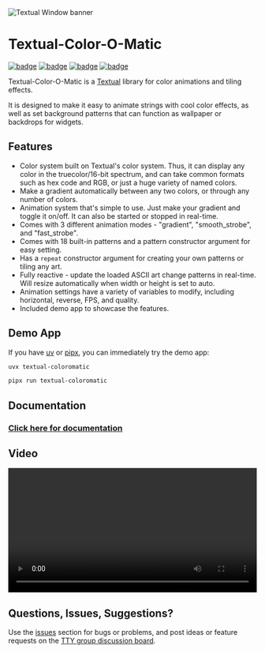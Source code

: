 <picture class="only-github">
  <source media="(prefers-color-scheme: dark)" srcset="https://edward-jazzhands.github.io/assets/textual-coloromatic/banner-dark-theme.gif">
  <source media="(prefers-color-scheme: light)" srcset="https://edward-jazzhands.github.io/assets/textual-coloromatic/banner-light-theme.gif">
  <img src="https://edward-jazzhands.github.io/assets/textual-coloromatic/banner-light-theme.gif" alt="Textual Window banner">
</picture>

<!-- MKDOCS-START
![banner](https://edward-jazzhands.github.io/assets/textual-coloromatic/banner-light-theme.gif#only-light)
![banner](https://edward-jazzhands.github.io/assets/textual-coloromatic/banner-dark-theme.gif#only-dark)
MKDOCS-END -->

# Textual-Color-O-Matic

[![badge](https://img.shields.io/github/v/release/edward-jazzhands/textual-coloromatic)](https://github.com/edward-jazzhands/textual-coloromatic/releases/latest)
[![badge](https://img.shields.io/badge/Requires_Python->=3.9-blue&logo=python)](https://python.org)
[![badge](https://img.shields.io/badge/Strictly_Typed-MyPy_&_Pyright-blue&logo=python)](https://mypy-lang.org/)
[![badge](https://img.shields.io/badge/license-MIT-blue)](https://opensource.org/license/mit)

Textual-Color-O-Matic is a [Textual](https://github.com/Textualize/textual) library for color animations and tiling effects.

It is designed to make it easy to animate strings with cool color effects, as well as set background patterns that can function as wallpaper or backdrops for widgets.

## Features

- Color system built on Textual's color system. Thus, it can display any color in the truecolor/16-bit spectrum,
and can take common formats such as hex code and RGB, or just a huge variety of named colors.
- Make a gradient automatically between any two colors, or through any number of colors.
- Animation system that's simple to use. Just make your gradient and toggle it on/off. It can also be started
or stopped in real-time.
- Comes with 3 different animation modes - "gradient", "smooth_strobe", and "fast_strobe".
- Comes with 18 built-in patterns and a pattern constructor argument for easy setting.
- Has a `repeat` constructor argument for creating your own patterns or tiling any art.
- Fully reactive - update the loaded ASCII art change patterns in real-time. Will resize automatically when width or height is set to auto.
- Animation settings have a variety of variables to modify, including horizontal, reverse, FPS, and quality.
- Included demo app to showcase the features.

## Demo App

If you have [uv](https://docs.astral.sh/uv/) or [pipx](https://pipx.pypa.io/stable/), you can immediately try the demo app:

```sh
uvx textual-coloromatic
```

```sh
pipx run textual-coloromatic
```

## Documentation

### [Click here for documentation](https://edward-jazzhands.github.io/libraries/textual-coloromatic/docs/)

## Video

<video style="width: 100%; height: auto;" controls loop>
  <source src="https://edward-jazzhands.github.io/assets/textual-coloromatic/demo-0.2.1-handbrake.mp4" type="video/mp4">
  Your browser does not support the video tag.
</video>

[](https://github.com/user-attachments/assets/1140fd13-526c-4bc8-b489-a6e59d9b5252)

## Questions, Issues, Suggestions?

Use the [issues](https://github.com/edward-jazzhands/textual-coloromatic/issues) section for bugs or problems, and post ideas or feature requests on the [TTY group discussion board](https://github.com/orgs/ttygroup/discussions).

